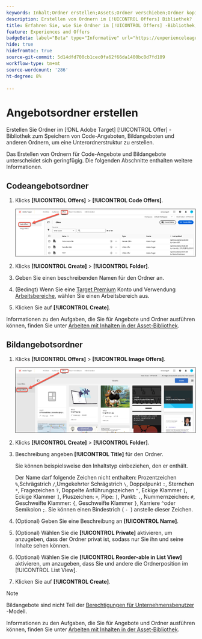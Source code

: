 ```yaml
---
keywords: Inhalt;Ordner erstellen;Assets;Ordner verschieben;Ordner kopieren;Ordner löschen;Ordner herunterladen;Ordner
description: Erstellen von Ordnern im [!UICONTROL Offers] Bibliothek?
title: Erfahren Sie, wie Sie Ordner im [!UICONTROL Offers] -Bibliothek, um Code- und Bildangebote sowie andere Ordner zu speichern.
feature: Experiences and Offers
badgeBeta: label="Beta" type="Informative" url="https://experienceleague.adobe.com/docs/target/using/introduction/intro.html?lang=de#beta newtab=true" tooltip="Was sind Beta-Funktionen in  [!DNL Adobe Target]?"
hide: true
hidefromtoc: true
source-git-commit: 5d14dfd700cb1cec0fa62f66da1400bc8d7fd109
workflow-type: tm+mt
source-wordcount: '286'
ht-degree: 8%

---
```


# Angebotsordner erstellen

Erstellen Sie Ordner im [!DNL Adobe Target] [!UICONTROL Offer] -Bibliothek zum Speichern von Code-Angeboten, Bildangeboten und anderen Ordnern, um eine Unterordnerstruktur zu erstellen.

Das Erstellen von Ordnern für Code-Angebote und Bildangebote unterscheidet sich geringfügig. Die folgenden Abschnitte enthalten weitere Informationen.

## Codeangebotsordner

1. Klicks **[!UICONTROL Offers]** > **[!UICONTROL Code Offers]**.

   ![Registerkarte &quot;Code-Angebote&quot;](/help/main/c-experiences/c-manage-content/assets/code-offers-tab-new.png)

1. Klicks **[!UICONTROL Create]** > **[!UICONTROL Folder]**.

1. Geben Sie einen beschreibenden Namen für den Ordner an.

1. (Bedingt) Wenn Sie eine [Target Premium](/help/main/c-intro/intro.md#premium) Konto und Verwendung [Arbeitsbereiche](/help/main/administrating-target/c-user-management/property-channel/properties-overview.md##section_B82EB409B67C4D9D9D20CE30E48DB1DC), wählen Sie einen Arbeitsbereich aus.

1. Klicken Sie auf **[!UICONTROL Create]**.

Informationen zu den Aufgaben, die Sie für Angebote und Ordner ausführen können, finden Sie unter [Arbeiten mit Inhalten in der Asset-Bibliothek](/help/main/c-experiences/c-manage-content/assets-working.md).

## Bildangebotsordner

1. Klicks **[!UICONTROL Offers]** > **[!UICONTROL Image Offers]**.

   ![Registerkarte &quot;Bildangebote&quot;](/help/main/c-experiences/c-manage-content/assets/image-offers-tab-new.png)

1. Klicks **[!UICONTROL Create]** > **[!UICONTROL Folder]**.
1. Beschreibung angeben **[!UICONTROL Title]** für den Ordner.

   Sie können beispielsweise den Inhaltstyp einbeziehen, den er enthält.

   Der Name darf folgende Zeichen nicht enthalten: Prozentzeichen `%`,Schrägstrich `/`,Umgekehrter Schrägstrich `\`, Doppelpunkt `:`, Sternchen `*`, Fragezeichen `?`, Doppelte Anführungszeichen `"`, Eckige Klammer `[`, Eckige Klammer `]`, Pluszeichen: `+`, Pipe: `|`, Punkt: `.`, Nummernzeichen: `#`, Geschweifte Klammer: `{`, Geschweifte Klammer `}`, Karriere `^`oder Semikolon `;`. Sie können einen Bindestrich ( `- `) anstelle dieser Zeichen.

1. (Optional) Geben Sie eine Beschreibung an **[!UICONTROL Name]**.
1. (Optional) Wählen Sie die **[!UICONTROL Private]** aktivieren, um anzugeben, dass der Ordner privat ist, sodass nur Sie ihn und seine Inhalte sehen können.

1. (Optional) Wählen Sie die **[!UICONTROL Reorder-able in List View]** aktivieren, um anzugeben, dass Sie und andere die Ordnerposition im [!UICONTROL List View].

1. Klicken Sie auf **[!UICONTROL Create]**.

>[!NOTE]
>
>Bildangebote sind nicht Teil der [Berechtigungen für Unternehmensbenutzer](/help/main/administrating-target/c-user-management/property-channel/property-channel.md) -Modell.

Informationen zu den Aufgaben, die Sie für Angebote und Ordner ausführen können, finden Sie unter [Arbeiten mit Inhalten in der Asset-Bibliothek](/help/main/c-experiences/c-manage-content/assets-working.md).